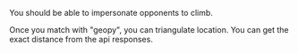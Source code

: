 

You should be able to impersonate opponents to climb.

Once you match with "geopy", you can triangulate location. You can get the exact distance from the api responses.

